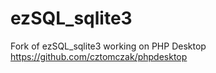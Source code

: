 # ezSQL_sqlite3
Fork of ezSQL_sqlite3 working on PHP Desktop
https://github.com/cztomczak/phpdesktop
